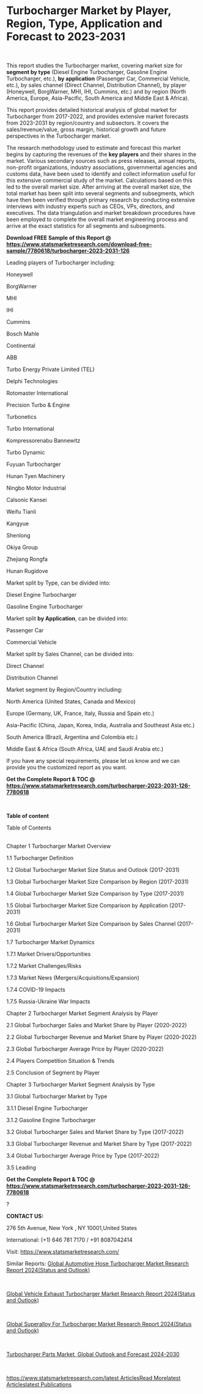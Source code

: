 <h1>Turbocharger Market by Player, Region, Type, Application and Forecast to 2023-2031</h1><br/><p>This report studies the Turbocharger market, covering market size for <strong>segment by type</strong> (Diesel Engine Turbocharger, Gasoline Engine Turbocharger, etc.), <strong>by application</strong> (Passenger Car, Commercial Vehicle, etc.), by sales channel (Direct Channel, Distribution Channel), by player (Honeywell, BorgWarner, MHI, IHI, Cummins, etc.) and by region (North America, Europe, Asia-Pacific, South America and Middle East & Africa).</p>
 
 
 
 <p>This report provides detailed historical analysis of global market for Turbocharger from 2017-2022, and provides extensive market forecasts from 2023-2031 by region/country and subsectors. It covers the sales/revenue/value, gross margin, historical growth and future perspectives in the Turbocharger market.</p>
 
 
 
 <p>The research methodology used to estimate and forecast this market begins by capturing the revenues of the <strong>key players</strong> and their shares in the market. Various secondary sources such as press releases, annual reports, non-profit organizations, industry associations, governmental agencies and customs data, have been used to identify and collect information useful for this extensive commercial study of the market. Calculations based on this led to the overall market size. After arriving at the overall market size, the total market has been split into several segments and subsegments, which have then been verified through primary research by conducting extensive interviews with industry experts such as CEOs, VPs, directors, and executives. The data triangulation and market breakdown procedures have been employed to complete the overall market engineering process and arrive at the exact statistics for all segments and subsegments.</p>
 
 
 
 <p><strong>Download FREE Sample of this Report @ <a href="https://www.statsmarketresearch.com/download-free-sample/7780618/turbocharger-2023-2031-126">https://www.statsmarketresearch.com/download-free-sample/7780618/turbocharger-2023-2031-126</a></strong></p>
 
 
 
 <p>Leading players of Turbocharger including:</p>
 
 
 
 <p>Honeywell</p>
 
 
 
 <p>BorgWarner</p>
 
 
 
 <p>MHI</p>
 
 
 
 <p>IHI</p>
 
 
 
 <p>Cummins</p>
 
 
 
 <p>Bosch Mahle</p>
 
 
 
 <p>Continental</p>
 
 
 
 <p>ABB</p>
 
 
 
 <p>Turbo Energy Private Limited (TEL)</p>
 
 
 
 <p>Delphi Technologies</p>
 
 
 
 <p>Rotomaster International</p>
 
 
 
 <p>Precision Turbo & Engine</p>
 
 
 
 <p>Turbonetics</p>
 
 
 
 <p>Turbo International</p>
 
 
 
 <p>Kompressorenabu Bannewitz</p>
 
 
 
 <p>Turbo Dynamic</p>
 
 
 
 <p>Fuyuan Turbocharger</p>
 
 
 
 <p>Hunan Tyen Machinery</p>
 
 
 
 <p>Ningbo Motor Industrial</p>
 
 
 
 <p>Calsonic Kansei</p>
 
 
 
 <p>Weifu Tianli</p>
 
 
 
 <p>Kangyue</p>
 
 
 
 <p>Shenlong</p>
 
 
 
 <p>Okiya Group</p>
 
 
 
 <p>Zhejiang Rongfa</p>
 
 
 
 <p>Hunan Rugidove</p>
 
 
 
 <p>Market split by Type, can be divided into:</p>
 
 
 
 <p>Diesel Engine Turbocharger</p>
 
 
 
 <p>Gasoline Engine Turbocharger</p>
 
 
 
 <p>Market split <strong>by Application</strong>, can be divided into:</p>
 
 
 
 <p>Passenger Car</p>
 
 
 
 <p>Commercial Vehicle</p>
 
 
 
 <p>Market split by Sales Channel, can be divided into:</p>
 
 
 
 <p>Direct Channel</p>
 
 
 
 <p>Distribution Channel</p>
 
 
 
 <p>Market segment by Region/Country including:</p>
 
 
 
 <p>North America (United States, Canada and Mexico)</p>
 
 
 
 <p>Europe (Germany, UK, France, Italy, Russia and Spain etc.)</p>
 
 
 
 <p>Asia-Pacific (China, Japan, Korea, India, Australia and Southeast Asia etc.)</p>
 
 
 
 <p>South America (Brazil, Argentina and Colombia etc.)</p>
 
 
 
 <p>Middle East & Africa (South Africa, UAE and Saudi Arabia etc.)</p>
 
 
 
 <p>If you have any special requirements, please let us know and we can provide you the customized report as you want.</p>
 
 
 
 <div><b>Get the Complete Report & TOC @ <a href="https://www.statsmarketresearch.com/turbocharger-2023-2031-126-7780618">https://www.statsmarketresearch.com/turbocharger-2023-2031-126-7780618</a></b></div>
 
 
 
 <p><br />
 
 <b>Table of content</b></p>
 
 
 
 <p>Table of Contents<br />
 
 <br />
 
 Chapter 1 Turbocharger Market Overview<br />
 
 1.1 Turbocharger Definition<br />
 
 1.2 Global Turbocharger Market Size Status and Outlook (2017-2031)<br />
 
 1.3 Global Turbocharger Market Size Comparison by Region (2017-2031)<br />
 
 1.4 Global Turbocharger Market Size Comparison by Type (2017-2031)<br />
 
 1.5 Global Turbocharger Market Size Comparison by Application (2017-2031)<br />
 
 1.6 Global Turbocharger Market Size Comparison by Sales Channel (2017-2031)<br />
 
 1.7 Turbocharger Market Dynamics<br />
 
 1.7.1 Market Drivers/Opportunities<br />
 
 1.7.2 Market Challenges/Risks<br />
 
 1.7.3 Market News (Mergers/Acquisitions/Expansion)<br />
 
 1.7.4 COVID-19 Impacts<br />
 
 1.7.5 Russia-Ukraine War Impacts<br />
 
 Chapter 2 Turbocharger Market Segment Analysis by Player<br />
 
 2.1 Global Turbocharger Sales and Market Share by Player (2020-2022)<br />
 
 2.2 Global Turbocharger Revenue and Market Share by Player (2020-2022)<br />
 
 2.3 Global Turbocharger Average Price by Player (2020-2022)<br />
 
 2.4 Players Competition Situation & Trends<br />
 
 2.5 Conclusion of Segment by Player<br />
 
 Chapter 3 Turbocharger Market Segment Analysis by Type<br />
 
 3.1 Global Turbocharger Market by Type<br />
 
 3.1.1 Diesel Engine Turbocharger<br />
 
 3.1.2 Gasoline Engine Turbocharger<br />
 
 3.2 Global Turbocharger Sales and Market Share by Type (2017-2022)<br />
 
 3.3 Global Turbocharger Revenue and Market Share by Type (2017-2022)<br />
 
 3.4 Global Turbocharger Average Price by Type (2017-2022)<br />
 
 3.5 Leading</p>
 
 
 
 <div><b>Get the Complete Report & TOC @ <a href="https://www.statsmarketresearch.com/turbocharger-2023-2031-126-7780618">https://www.statsmarketresearch.com/turbocharger-2023-2031-126-7780618</a></b></div>
 
 
 
 <p>? </p>
 
 
 
 <p><b>CONTACT US:</b><br />
 
 276 5th Avenue, New York , NY 10001,United States<br />
 
 International: (+1) 646 781 7170 / +91 8087042414<br />
 
 Visit: <a href="https://www.statsmarketresearch.com/">https://www.statsmarketresearch.com/</a><br />
 
 Similar Reports: <a href="https://www.statsmarketresearch.com/turbocharger-2023-2031-126-7780618">Global Automotive Hose Turbocharger Market Research Report 2024(Status and Outlook)</a><br />
 
 <br />
 
 <a href="https://www.statsmarketresearch.com/turbocharger-2023-2031-126-7780618">Global Vehicle Exhaust Turbocharger Market Research Report 2024(Status and Outlook)</a><br />
 
 <br />
 
 <a href="https://www.statsmarketresearch.com/turbocharger-2023-2031-126-7780618">Global Superalloy For Turbocharger Market Research Report 2024(Status and Outlook)</a><br />
 
 <br />
 
 <a href="https://www.statsmarketresearch.com/turbocharger-2023-2031-126-7780618">Turbocharger Parts Market, Global Outlook and Forecast 2024-2030</a><br />
 
 <br />
 
 <a href="https://gyeongbokgung.com">https://www.statsmarketresearch.com/</a><a href="https://hallyeomaritime.com">latest Articles</a><a href="https://jingwansa.com">Read More</a><a href="https://nguoiviet.jp/">latest Articles</a><a href="https://www.intelmarketresearch.com/">latest Publications</a></p>